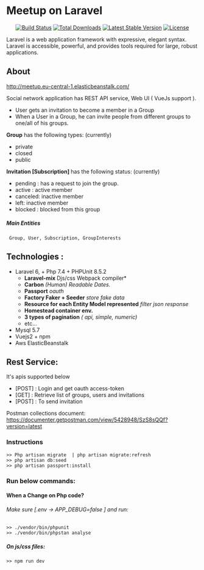 <p align="center"> <h1> Meetup on Laravel </h1> </p> 


<p align="center">
<a href="https://travis-ci.org/laravel/framework"><img src="https://travis-ci.org/laravel/framework.svg" alt="Build Status"></a>
<a href="https://packagist.org/packages/laravel/framework"><img src="https://poser.pugx.org/laravel/framework/d/total.svg" alt="Total Downloads"></a>
<a href="https://packagist.org/packages/laravel/framework"><img src="https://poser.pugx.org/laravel/framework/v/stable.svg" alt="Latest Stable Version"></a>
<a href="https://packagist.org/packages/laravel/framework"><img src="https://poser.pugx.org/laravel/framework/license.svg" alt="License"></a>
</p>

Laravel is a web application framework with expressive, elegant syntax.
Laravel is accessible, powerful, and provides tools required for large, robust applications.

## About  
http://meetup.eu-central-1.elasticbeanstalk.com/

Social network application has REST API service, Web UI ( VueJs support ).

- User gets an invitation to become a member in a Group
- When a User in a Group, he can invite people from different groups to one/all of his groups.


**Group**  has the following types: (currently)
- private
- closed
- public

**Invitation [Subscription]**  has the following status: (currently)
- pending :   has a request to join  the group.
- active :    active member
- canceled:   inactive member 
- left:       inactive member 
- blocked :   blocked from this group

##### Main Entities 
     Group, User, Subscription, GroupInterests     

## Technologies :

 - Laravel 6, + Php 7.4 + PHPUnit 8.5.2
    - __Laravel-mix__  Djs/css Webpack compiler*
    - __Carbon__  *(Human) Readable Dates.*
    - __Passport__  *oauth*
    - __Factory Faker + Seeder__ *store fake data* 
    - __Resource for each Entity Model represented__ *filter json response*
    - __Homestead container env.__
    - __3 types of pagination__ *( api, simple, numeric)*
    - etc...
- Mysql 5.7
- Vuejs2 + npm	
- Aws ElasticBeanstalk

## Rest Service: ##
It's apis supported below
- [POST] : Login and get oauth access-token
- [GET] :  Retrieve list of groups, users and invitations 
- [POST] : To send invitation

Postman collections document: 
https://documenter.getpostman.com/view/5428948/SzS8sQQf?version=latest
### Instructions
    >> Php artisan migrate  | php artisan migrate:refresh
    >> php artisan db:seed
    >> php artisan passport:install

### Run below commands:
#### When a Change on Php code? 
###### Make sure [.env →  APP_DEBUG=false ] and run:
    >> ./vendor/bin/phpunit
    >> ./vendor/bin/phpstan analyse
##### On js/css files:
	>> npm run dev




  